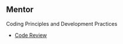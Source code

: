 ## Mentor
Coding Principles and Development Practices

- [Code Review](https://github.com/coderaga/mentor/tree/master/code-review "Code Review")
